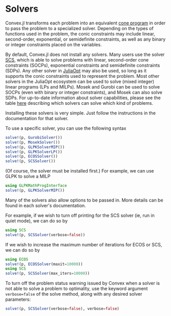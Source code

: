 Solvers
=======

Convex.jl transforms each problem into an equivalent [cone
program](http://mathprogbasejl.readthedocs.org/en/latest/conic.html) in
order to pass the problem to a specialized solver. Depending on the
types of functions used in the problem, the conic constraints may
include linear, second-order, exponential, or semidefinite constraints,
as well as any binary or integer constraints placed on the variables.

By default, Convex.jl does not install any solvers. Many users use the
solver [SCS](https://github.com/JuliaOpt/SCS.jl), which is able to solve
problems with linear, second-order cone constraints (SOCPs), exponential
constraints and semidefinite constraints (SDPs). Any other solver in
[JuliaOpt](http://www.juliaopt.org/) may also be used, so long as it
supports the conic constraints used to represent the problem. Most other
solvers in the JuliaOpt ecosystem can be used to solve (mixed integer)
linear programs (LPs and MILPs). Mosek and Gurobi can be used to solve
SOCPs (even with binary or integer constraints), and Mosek can also
solve SDPs. For up-to-date information about solver capabilities, please
see the table [here](http://www.juliaopt.org/) describing which solvers
can solve which kind of problems.

Installing these solvers is very simple. Just follow the instructions in
the documentation for that solver.

To use a specific solver, you can use the following syntax

```julia
solve!(p, GurobiSolver())
solve!(p, MosekSolver())
solve!(p, GLPKSolverMIP())
solve!(p, GLPKSolverLP())
solve!(p, ECOSSolver())
solve!(p, SCSSolver())
```

(Of course, the solver must be installed first.) For example, we can use
GLPK to solve a MILP

```julia
using GLPKMathProgInterface
solve!(p, GLPKSolverMIP())
```

Many of the solvers also allow options to be passed in. More details can
be found in each solver's documentation.

For example, if we wish to turn off printing for the SCS solver (ie, run
in quiet mode), we can do so by

```julia
using SCS
solve!(p, SCSSolver(verbose=false))
```

If we wish to increase the maximum number of iterations for ECOS or SCS,
we can do so by

```julia
using ECOS
solve!(p, ECOSSolver(maxit=10000))
using SCS
solve!(p, SCSSolver(max_iters=10000))
```

To turn off the problem status warning issued by Convex when a solver is
not able to solve a problem to optimality, use the keyword argument
`verbose=false` of the solve method, along with any desired
solver parameters:

```julia
solve!(p, SCSSolver(verbose=false), verbose=false)
```
